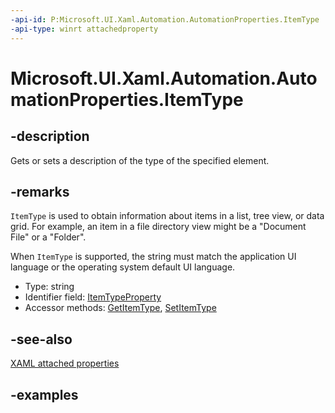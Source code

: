 ```yaml
---
-api-id: P:Microsoft.UI.Xaml.Automation.AutomationProperties.ItemType
-api-type: winrt attachedproperty
---
```


# Microsoft.UI.Xaml.Automation.AutomationProperties.ItemType

<!--
see GetItemType, and SetItemType
-->

## -description

Gets or sets a description of the type of the specified element.

## -remarks

`ItemType` is used to obtain information about items in a list, tree view, or data grid. For example, an item in a file directory view might be a "Document File" or a "Folder".

When `ItemType` is supported, the string must match the application UI language or the operating system default UI language.

- Type: string
- Identifier field: [ItemTypeProperty](automationproperties_itemtypeproperty.md)
- Accessor methods: [GetItemType](automationproperties_getitemtype_620876276.md), [SetItemType](automationproperties_setitemtype_1778223680.md)

## -see-also

[XAML attached properties](/windows/uwp/xaml-platform/attached-properties-overview)

## -examples


